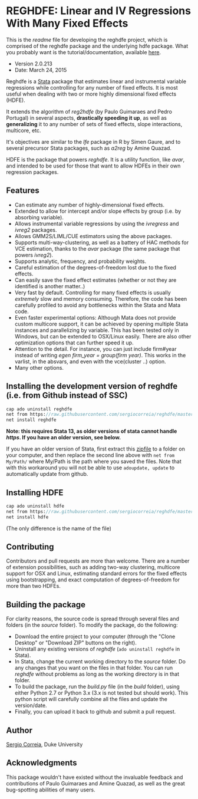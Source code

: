 # REGHDFE: Linear and IV Regressions With Many Fixed Effects

This is the *readme* file for developing the reghdfe project, which is comprised of the reghdfe package and the underlying hdfe package. What you probably want is the tutorial/documentation, available [here](scorreia.com/reghdfe).

* Version 2.0.213
* Date: March 24, 2015

Reghdfe is a [Stata](http://stata.com) package that estimates linear and instrumental variable regressions while controlling for any number of fixed effects. It is most useful when dealing with two or more highly dimensional fixed effects (HDFE).

It extends the algorithm of *reg2hdfe* (by Paulo Guimaraes and Pedro Portugal) in several aspects, **drastically speeding it up**, as well as **generalizing** it to any number of sets of fixed effects, slope interactions, multicore, etc.

It's objectives are similar to the *lfe* package in R by Simen Gaure, and to several precursor Stata packages, such as *a2reg* by Amine Quazad.

HDFE is the package that powers *reghdfe*. It is a utility function, like *avar*, and intended to be used for those that want to allow HDFEs in their own regression packages.

## Features

* Can estimate any number of highly-dimensional fixed effects.
* Extended to allow for intercept and/or slope effects by group (i.e. by absorbing variable).
* Allows instrumental variable regressions by using the *ivregress* and *ivreg2* packages.
* Allows GMM2S/LIML/CUE estimators using the above packages.
* Supports multi-way-clustering, as well as a battery of HAC methods for VCE estimation, thanks to the *avar* package (the same package that powers *ivreg2*).
* Supports analytic, frequency, and probability weights.
* Careful estimation of the degrees-of-freedom lost due to the fixed effects.
* Can easily save the fixed effect estimates (whether or not they are identified is another matter..)
* Very fast by default. Controlling for many fixed effects is usually *extremely* slow and memory consuming. Therefore, the code has been carefully profiled to avoid any bottlenecks within the Stata and Mata code.
* Even faster experimental options: Although Mata does not provide custom multicore support, it can be achieved by opening multiple Stata instances and parallelizing by variable. This has been tested only in Windows, but can be extended to OSX/Linux easily. There are also other optimization options that can further speed it up.
* Attention to the detail. For instance, you can just include firm#year instead of writing *egen firm_year = group(firm year)*. This works in the varlist, in the absvars, and even with the vce(cluster ..) option.
* Many other options.

## Installing the development version of reghdfe (i.e. from Github instead of SSC)

```stata
cap ado uninstall reghdfe
net from https://raw.githubusercontent.com/sergiocorreia/reghdfe/master/package/
net install reghdfe
```
**Note: this requires Stata 13, as older versions of stata cannot handle *https*. If you have an older version, see below.**

If you have an older version of Stata, first extract this [zipfile](/misc/reghdfe.zip) to a folder on your computer, and then replace the second line above with `net from My/Path/` where My/Path is the path where you saved the files. Note that with this workaround you will not be able to use `adoupdate, update` to automatically update from github.

## Installing HDFE

```stata
cap ado uninstall hdfe
net from https://raw.githubusercontent.com/sergiocorreia/reghdfe/master/package/
net install hdfe
```

(The only difference is the name of the file)

## Contributing

Contributors and pull requests are more than welcome. There are a number of extension possibilities, such as adding two-way clustering, multicore support for OSX and Linux, estimating standard errors for the fixed effects using bootstrapping, and exact computation of degrees-of-freedom for more than two HDFEs.

## Building the package

For clarity reasons, the source code is spread through several files and folders (in the *source* folder). To modify the package, do the following:

* Download the entire project to your computer (through the "Clone Desktop" or "Download ZIP" buttons on the right).
* Uninstall any existing versions of *reghdfe* (`ado uninstall reghdfe` in Stata).
* In Stata, change the current working directory to the *source* folder. Do any changes that you want on the files in that folder. You can run *reghdfe* without problems as long as the working directory is in that folder.
* To build the package, run the *build.py* file (in the *build* folder), using either Python 2.7 or Python 3.x (3.x is not tested but should work). This python script will carefully combine all the files and update the version/date.
* Finally, you can upload it back to github and submit a pull request.

## Author

[Sergio Correia](sergio.correia@gmail.com), Duke University

## Acknowledgments

This package wouldn't have existed without the invaluable feedback and contributions of Paulo Guimaraes and Amine Quazad, as well as the great bug-spotting abilities of many users.
